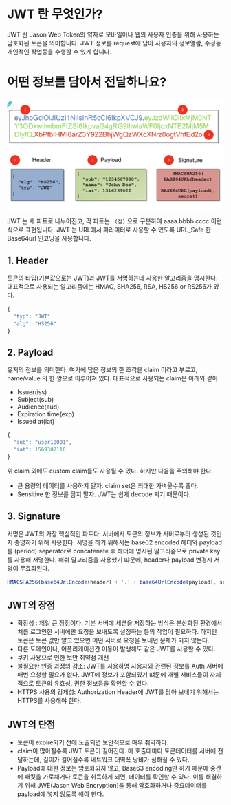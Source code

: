 # JWT 란 무엇인가?

JWT 란 Jason Web Token의 약자로 모바일이나 웹의 사용자 인증을 위해 사용하는 암호화된 토큰을 의미합니다.
JWT 정보를 request에 담아 사용자의 정보열람, 수정등 개인적인 작업등을 수행할 수 있게 합니다.

# 어떤 정보를 담아서 전달하나요?

![image](/cs/images/jwt.png)

JWT 는 세 파트로 나누어진고, 각 파트는 `.(점)` 으로 구분하여 aaaa.bbbb.cccc 이런식으로 표현됩니다. JWT 는 URL에서 파라미터로 사용할 수 있도록 URL_Safe 한 Base64url 인코딩을 사용합니다.

## 1. Header

토큰의 타입(기본값으로는 JWT)과 JWT를 서명하는데 사용한 알고리즘을 명시한다. 대표적으로 사용되는 알고리즘에는 HMAC, SHA256, RSA, HS256 or RS256가 있다.

```js
{
  "typ": "JWT"
  "alg": "HS256"
}
```

## 2. Payload

유저의 정보를 의미한다. 여기에 담은 정보의 한 조각을 claim 이라고 부르고, name/value 의 한 쌍으로 이루어져 있다. 대표적으로 사용되는 claim은 아래와 같아

- Issuer(iss)
- Subject(sub)
- Audience(aud)
- Expiration time(exp)
- Issued at(iat)

```js
{
  "sub": "user10001",
  "iat": 1569302116
}
```

위 claim 외에도 custom claim들도 사용될 수 있다. 하지만 다음을 주의해야 한다.

- 큰 용량의 데이터를 사용하지 말자. claim set은 최대한 가벼울수록 좋다.
- Sensitive 한 정보를 담지 말자. JWT는 쉽게 decode 되기 때문이다.

## 3. Signature

서명은 JWT의 가장 핵심적인 파트다. 서버에서 토큰의 정보가 서버로부터 생성된 것인지 증명하기 위해 사용한다. 서명을 하기 위해서는 base62 encoded 헤더와 payload를 (period) seperator로 concatenate 후 헤더에 명시된 알고리즘으로 private key를 사용해 서명한다. 해쉬 알고리즘을 사용했기 땨문에, header나 payload 변경시 서명이 무효화된다.

```js
HMACSHA256(base64UrlEncode(header) + '.' + base64UrlEncode(payload), secret);
```

## JWT의 장점

- 확장성 : 제일 큰 장점이다. 기본 서버에 세션을 저장하는 방식은 분산화된 환경에서 처름 로그인한 서버에만 요청을 보내도록 설정하는 등의 작업이 필요하다. 하지만 토큰은 토큰 값만 알고 있으면 어떤 서버로 요청을 보내던 문제가 되지 않는다.
- 다른 도메인이나, 어플리케이션간 이동이 발생해도 같은 JWT를 사용할 수 있다.
- 쿠키 사용으로 인한 보안 취약점 개선
- 불필요한 인증 과정의 감소: JWT를 사용하명 사용자와 관련된 정보를 Auth 서버에 매번 요청할 필요가 없다. JWT에 정보가 포함되있기 떄문에 개별 서비스들이 자체적으로 토큰의 유효성, 권한 정보등을 확인할 수 있다.
- HTTPS 사용의 강제성: Authorization Header에 JWT를 담아 보내기 위해서는 HTTPS를 사용해야 한다.

## JWT의 단점

- 토큰이 expire되기 전에 노출되면 보안적으로 매우 취약하다.
- claim이 많아질수록 JWT 토큰이 길어진다. 매 호출때마다 토큰데이터를 서버에 전달하는데, 길이가 길어질수록 네트워크 대역폭 낭비가 심해질 수 있다.
- Payload에 대한 정보는 암호화되지 않고, Base63 encoding만 하기 때문에 중간에 패킷을 가로채거나 토큰을 취득하게 되면, 데이터를 확인할 수 있다. 이를 해결하기 위해 JWE(Jason Web Encryption)을 통해 암호화하거나 중요데이터를 payload에 넣지 않도록 해야 한다.
